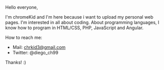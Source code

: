 Hello everyone, 

I'm chromeKid and I'm here because i want to upload my personal web pages. I'm interested in all about coding. About programming languages, I know how to program in HTML/CSS, PHP,
JavaScript and Angular.

How to reach me: 
  - Mail: chrkid3@gmail.com
  - Twitter: @diego_ch99
  
Thanks! :)
